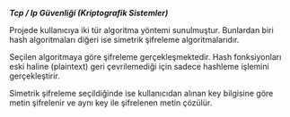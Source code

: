 
***Tcp / Ip Güvenliği (Kriptografik Sistemler)***

Projede kullanıcıya iki tür algoritma yöntemi sunulmuştur. Bunlardan biri hash algoritmaları diğeri ise simetrik şifreleme algoritmalarıdır.

Seçilen algoritmaya göre şifreleme gerçekleşmektedir. Hash fonksiyonları eski haline (plaintext) geri çevrilemediği için sadece hashleme işlemini gerçekleştirir.

Simetrik şifreleme seçildiğinde ise kullanıcıdan alınan key bilgisine göre metin şifrelenir ve aynı key ile şifrelenen metin çözülür.
